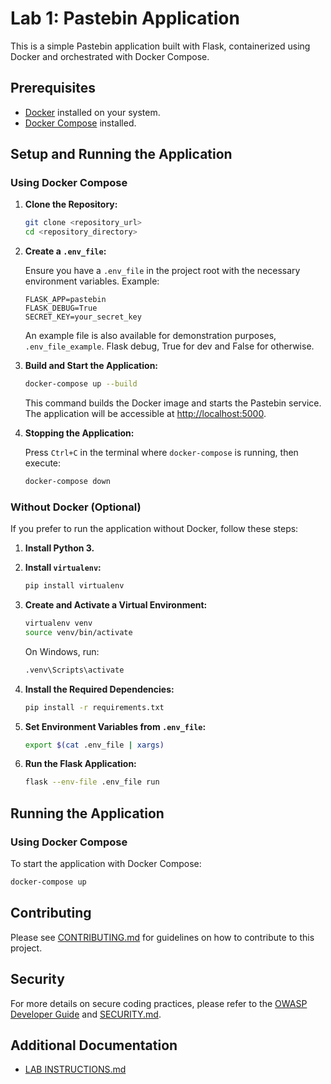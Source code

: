 # Lab 1: Pastebin Application

This is a simple Pastebin application built with Flask, containerized using Docker and orchestrated with Docker Compose.

## Prerequisites

- [Docker](https://www.docker.com/get-started) installed on your system.
- [Docker Compose](https://docs.docker.com/compose/install/) installed.

## Setup and Running the Application

### Using Docker Compose

1. **Clone the Repository:**

    ```sh
    git clone <repository_url>
    cd <repository_directory>
    ```

2. **Create a `.env_file`:**

    Ensure you have a `.env_file` in the project root with the necessary environment variables. Example:

    ```env
    FLASK_APP=pastebin
    FLASK_DEBUG=True
    SECRET_KEY=your_secret_key
    ```
    An example file is also available for demonstration purposes, `.env_file_example`. Flask debug, True for dev and False for otherwise.

3. **Build and Start the Application:**

    ```sh
    docker-compose up --build
    ```

    This command builds the Docker image and starts the Pastebin service. The application will be accessible at [http://localhost:5000](http://localhost:5000).

4. **Stopping the Application:**

    Press `Ctrl+C` in the terminal where `docker-compose` is running, then execute:

    ```sh
    docker-compose down
    ```

### Without Docker (Optional)

If you prefer to run the application without Docker, follow these steps:

1. **Install Python 3.**

2. **Install `virtualenv`:**

    ```sh
    pip install virtualenv
    ```

3. **Create and Activate a Virtual Environment:**

    ```sh
    virtualenv venv
    source venv/bin/activate
    ```

    On Windows, run:

    ```sh
    .venv\Scripts\activate
    ```

4. **Install the Required Dependencies:**

    ```sh
    pip install -r requirements.txt
    ```

5. **Set Environment Variables from `.env_file`:**

    ```sh
    export $(cat .env_file | xargs)
    ```

6. **Run the Flask Application:**

    ```sh
    flask --env-file .env_file run
    ```

## Running the Application

### Using Docker Compose

To start the application with Docker Compose:

```sh
docker-compose up
```


## Contributing

Please see [CONTRIBUTING.md](CONTRIBUTING.md) for guidelines on how to contribute to this project.

## Security

For more details on secure coding practices, please refer to the [OWASP Developer Guide](https://owasp.org/www-project-top-ten/) and [SECURITY.md](SECURITY.md).

## Additional Documentation

- [LAB INSTRUCTIONS.md](INSTRUCTIONS.md)


